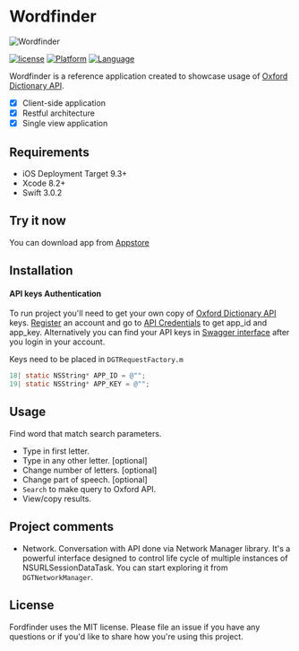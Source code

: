 # Wordfinder

![Wordfinder](https://cloud.githubusercontent.com/assets/16136204/22510248/4bddb210-e8a2-11e6-97b8-e34c5f1c3486.jpg)

[![license](https://img.shields.io/github/license/mashape/apistatus.svg)]()
[![Platform](https://img.shields.io/badge/platform-iOS-lightgrey.svg)]()
[![Language](https://img.shields.io/badge/language-swift%203%20%7C%20objc-green.svg)]()

Wordfinder is a reference application created to showcase usage of [Oxford Dictionary API](https://developer.oxforddictionaries.com).

- [x] Client-side application
- [x] Restful architecture
- [x] Single view application

## Requirements

- iOS Deployment Target 9.3+
- Xcode 8.2+
- Swift 3.0.2

## Try it now
You can download app from  [Appstore](https://itunes.apple.com/us/app/wordfinder-your-personal-crossword/id1199800362?ls=1&mt=8)

## Installation
#### API keys Authentication
To run project you'll need to get your own copy of [Oxford Dictionary API](https://developer.oxforddictionaries.com/documentation/getting_started) keys. 
[Register](https://developer.oxforddictionaries.com/?tag=#plans) an account and go to [API Credentials](https://developer.oxforddictionaries.com/admin/applications) to get app_id and app_key. Alternatively you can find your API keys in [Swagger interface](https://developer.oxforddictionaries.com/documentation) after you login in your account.

Keys need to be placed in `DGTRequestFactory.m`
```objective-c
18| static NSString* APP_ID = @"";
19| static NSString* APP_KEY = @"";
```

## Usage
Find word that match search parameters. 
- Type in first letter.
- Type in any other letter. [optional]
- Change number of letters. [optional]
- Change part of speech. [optional]
- `Search` to make query to Oxford API.
- View/copy results.

## Project comments
- Network. Conversation with API done via Network Manager library. It's a powerful interface designed to control life cycle of multiple instances of NSURLSessionDataTask. You can start exploring it from `DGTNetworkManager`.


## License

Fordfinder uses the MIT license. Please file an issue if you have any questions or if you'd like to share how you're using this project.
